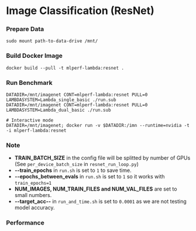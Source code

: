 # Image Classification (ResNet)



### Prepare Data

```
sudo mount path-to-data-drive /mnt/

```

### Build Docker Image

```
docker build --pull -t mlperf-lambda:resnet .
```


### Run Benchmark

```
DATADIR=/mnt/imagenet CONT=mlperf-lambda:resnet PULL=0 LAMBDASYSTEM=Lambda_single_basic ./run.sub
DATADIR=/mnt/imagenet CONT=mlperf-lambda:resnet PULL=0 LAMBDASYSTEM=Lambda_dual_basic ./run.sub

# Interactive mode
DATADIR=/mnt/imagenet; docker run -v $DATADIR:/imn --runtime=nvidia -t -i mlperf-lambda:resnet
```


### Note
- __TRAIN_BATCH_SIZE__ in the config file will be splitted by number of GPUs (See `per_device_batch_size` in `resnet_run_loop.py`)
- __--train_epochs__ in `run.sh` is set to `1` to save time.
- __--epochs_between_evals__ in `run.sh` is set to `1` so it works with `train_epochs=1`
- __NUM_IMAGES, NUM_TRAIN_FILES and NUM_VAL_FILES__ are set to small numbers.   
- __--target_acc--__ in `run_and_time.sh` is set to `0.0001` as we are not testing model accuracy.

### Performance